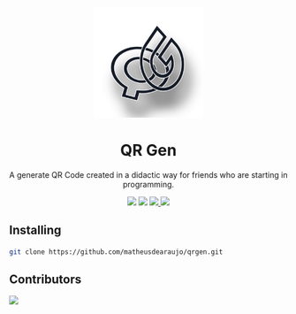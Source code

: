 <p align="center">
  <a href="" rel="noopener">
    <img width=200px height=200px src="./assets/images/favicon.png">
 </a>
</p>

<h1 align="center">QR Gen</h1>

<p align="center">
  A generate QR Code created in a didactic way for friends who are starting in programming.
</p>

<div align="center">
    <a>
        <img src="https://img.shields.io/badge/version-1.0.0-blue.svg?cacheSeconds=2592000">
    </a>
    <a>
        <img src="https://img.shields.io/badge/status-active-success.svg">
    </a>
    <a href="https://github.com/matheusdearaujo/qrgen/issues">
        <img src="https://img.shields.io/github/issues/matheusdearaujo/qrgen">
    </a>
    <a href="https://github.com/matheusdearaujo/qrgen/pulls">
        <img src="https://img.shields.io/github/issues-pr/matheusdearaujo/qrgen">
    </a>
</div>

## Installing

```sh
git clone https://github.com/matheusdearaujo/qrgen.git
```

## Contributors

<a href="https://github.com/matheusdearaujo/qrgen/graphs/contributors"><img src="https://contrib.rocks/image?repo=matheusdearaujo/qrgen" /></a>
